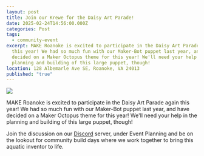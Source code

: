 ```yaml
---
layout: post
title: Join our Krewe for the Daisy Art Parade!
date: 2025-02-24T14:56:00.000Z
categories: Post
tags:
  - community-event
excerpt: MAKE Roanoke is excited to participate in the Daisy Art Parade again
  this year! We had so much fun with our Maker-Bot puppet last year, and have
  decided on a Maker Octopus theme for this year! We'll need your help in the
  planning and building of this large puppet, though!
location: 128 Albemarle Ave SE, Roanoke, VA 24013
published: "true"
---
```

![](/assets/images/calling-all-makers-make-roanoke-is-preparing-for-the-daisy-art-parade-come-help-us-plan-and-build-a-large-maker-octopus-puppet.png)

MAKE Roanoke is excited to participate in the Daisy Art Parade [](https://www.instagram.com/daisyartparade/)again this year! We had so much fun with our Maker-Bot puppet last year, and have decided on a Maker Octopus theme for this year! We'll need your help in the planning and building of this large puppet, though!

Join the discussion on our [Discord](https://mkroa.org/discord) server, under Event Planning and be on the lookout for community build days where we work together to bring this aquatic inventor to life.

